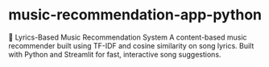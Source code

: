 # music-recommendation-app-python
🎵 Lyrics-Based Music Recommendation System A content-based music recommender built using TF-IDF and cosine similarity on song lyrics. Built with Python and Streamlit for fast, interactive song suggestions.